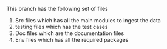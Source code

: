This branch has the following set of files
1. Src files which has all the main modules to ingest the data
2. testing files which has the test cases
3. Doc files which are the documentation files
4. Env files which has all the required packages
